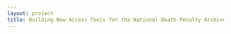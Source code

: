 ```yaml
--- 
layout: project 
title: Building New Access Tools for the National Death Penalty Archive
---
```



